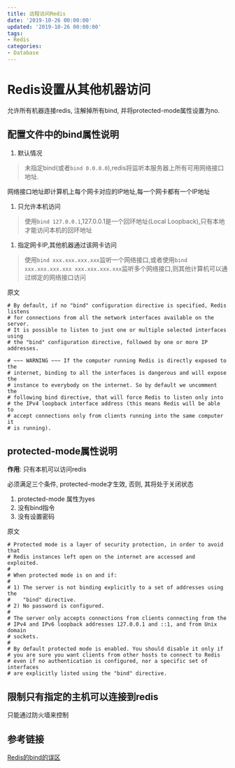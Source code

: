 ```yaml
---
title: 远程访问Redis
date: '2019-10-26 00:00:00'
updated: '2019-10-26 00:00:00'
tags:
- Redis
categories:
- Database
---
```


# Redis设置从其他机器访问

允许所有机器连接redis, 注解掉所有bind, 并将protected-mode属性设置为no.

## 配置文件中的bind属性说明

1. 默认情况

> 未指定bind(或者`bind 0.0.0.0`),redis将监听本服务器上所有可用网络接口地址.

网络接口地址即计算机上每个网卡对应的IP地址,每一个网卡都有一个IP地址

1. 只允许本机访问

> 使用`bind 127.0.0.1`,127.0.0.1是一个回环地址(Local Loopback),只有本地才能访问本机的回环地址

1. 指定网卡IP,其他机器通过该网卡访问

> 使用`bind xxx.xxx.xxx.xxx`监听一个网络接口,或者使用`bind xxx.xxx.xxx.xxx xxx.xxx.xxx.xxx`监听多个网络接口,则其他计算机可以通过绑定的网络接口访问

原文

```shell
# By default, if no "bind" configuration directive is specified, Redis listens
# for connections from all the network interfaces available on the server.
# It is possible to listen to just one or multiple selected interfaces using
# the "bind" configuration directive, followed by one or more IP addresses.

# ~~~ WARNING ~~~ If the computer running Redis is directly exposed to the
# internet, binding to all the interfaces is dangerous and will expose the
# instance to everybody on the internet. So by default we uncomment the
# following bind directive, that will force Redis to listen only into
# the IPv4 loopback interface address (this means Redis will be able to
# accept connections only from clients running into the same computer it
# is running).
```

## protected-mode属性说明

**作用**: 只有本机可以访问redis

必须满足三个条件, protected-mode才生效, 否则, 其将处于关闭状态

1. protected-mode 属性为yes
2. 没有bind指令
3. 没有设置密码

原文

```shell
# Protected mode is a layer of security protection, in order to avoid that
# Redis instances left open on the internet are accessed and exploited.
#
# When protected mode is on and if:
#
# 1) The server is not binding explicitly to a set of addresses using the
#    "bind" directive.
# 2) No password is configured.
#
# The server only accepts connections from clients connecting from the
# IPv4 and IPv6 loopback addresses 127.0.0.1 and ::1, and from Unix domain
# sockets.
#
# By default protected mode is enabled. You should disable it only if
# you are sure you want clients from other hosts to connect to Redis
# even if no authentication is configured, nor a specific set of interfaces
# are explicitly listed using the "bind" directive.
```

## 限制只有指定的主机可以连接到redis

只能通过防火墙来控制

## 参考链接

[Redis的bind的误区](https://blog.csdn.net/cw_hello1/article/details/83444013)
